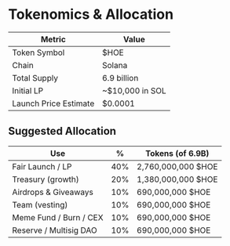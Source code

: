 # Tokenomics & Allocation

| Metric                | Value            |
|------------------------|------------------|
| Token Symbol           | $HOE             |
| Chain                  | Solana           |
| Total Supply           | 6.9 billion       |
| Initial LP             | ~$10,000 in SOL  |
| Launch Price Estimate  | $0.0001          |

## Suggested Allocation

| Use                     | %    | Tokens (of 6.9B)      |
|--------------------------|------|------------------------|
| Fair Launch / LP         | 40%  | 2,760,000,000 $HOE     |
| Treasury (growth)        | 20%  | 1,380,000,000 $HOE     |
| Airdrops & Giveaways     | 10%  |   690,000,000 $HOE     |
| Team (vesting)           | 10%  |   690,000,000 $HOE     |
| Meme Fund / Burn / CEX   | 10%  |   690,000,000 $HOE     |
| Reserve / Multisig DAO   | 10%  |   690,000,000 $HOE     |
